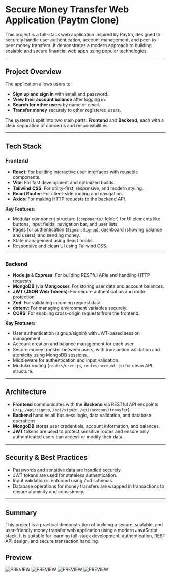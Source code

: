 # Secure Money Transfer Web Application (Paytm Clone)

This project is a full-stack web application inspired by Paytm, designed to securely handle user authentication, account management, and peer-to-peer money transfers. It demonstrates a modern approach to building scalable and secure financial web apps using popular technologies.

---

## Project Overview

The application allows users to:

- **Sign up and sign in** with email and password.
- **View their account balance** after logging in.
- **Search for other users** by name or email.
- **Transfer money** securely to other registered users.

The system is split into two main parts: **Frontend** and **Backend**, each with a clear separation of concerns and responsibilities.

---

## Tech Stack

### Frontend

- **React**: For building interactive user interfaces with reusable components.
- **Vite**: For fast development and optimized builds.
- **Tailwind CSS**: For utility-first, responsive, and modern styling.
- **React Router**: For client-side routing and navigation.
- **Axios**: For making HTTP requests to the backend API.

**Key Features:**

- Modular component structure (`components/` folder) for UI elements like buttons, input fields, navigation bar, and user lists.
- Pages for authentication (`Signin`, `Signup`), dashboard (showing balance and users), and sending money.
- State management using React hooks.
- Responsive and clean UI using Tailwind CSS.

---

### Backend

- **Node.js** & **Express**: For building RESTful APIs and handling HTTP requests.
- **MongoDB** (via **Mongoose**): For storing user data and account balances.
- **JWT (JSON Web Tokens)**: For secure authentication and route protection.
- **Zod**: For validating incoming request data.
- **dotenv**: For managing environment variables securely.
- **CORS**: For enabling cross-origin requests from the frontend.

**Key Features:**

- User authentication (signup/signin) with JWT-based session management.
- Account creation and balance management for each user.
- Secure money transfer between users, with transaction validation and atomicity using MongoDB sessions.
- Middleware for authentication and input validation.
- Modular routing (`routes/user.js`, `routes/account.js`) for clean API structure.

---

## Architecture

- **Frontend** communicates with the **Backend** via RESTful API endpoints (e.g., `/api/signup`, `/api/signin`, `/api/account/transfer`).
- **Backend** handles all business logic, data validation, and database operations.
- **MongoDB** stores user credentials, account information, and balances.
- **JWT** tokens are used to protect sensitive routes and ensure only authenticated users can access or modify their data.

---

## Security & Best Practices

- Passwords and sensitive data are handled securely.
- JWT tokens are used for stateless authentication.
- Input validation is enforced using Zod schemas.
- Database operations for money transfers are wrapped in transactions to ensure atomicity and consistency.

---

## Summary

This project is a practical demonstration of building a secure, scalable, and user-friendly money transfer web application using a modern JavaScript stack. It is suitable for learning full-stack development, authentication, REST API design, and secure transaction handling.

## Preview

![PREVIEW](<./Secure-Money-Transfer-Web-Application//prevSnapShots/Screenshot%20(334).png>)
![PREVIEW](<./Secure-Money-Transfer-Web-Application//prevSnapShots/Screenshot%20(335).png>)
![PREVIEW](<./Secure-Money-Transfer-Web-Application//prevSnapShots/Screenshot%20(336).png>)
![PREVIEW](<./Secure-Money-Transfer-Web-Application//prevSnapShots/Screenshot%20(337).png>)
